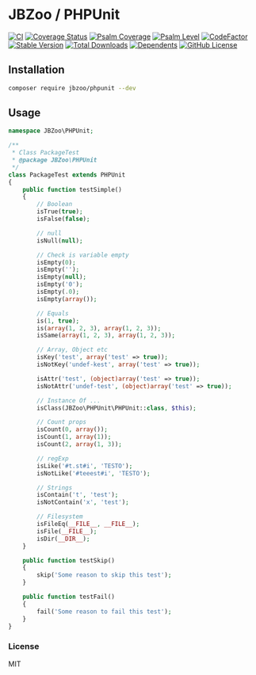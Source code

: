 # JBZoo / PHPUnit

[![CI](https://github.com/JBZoo/PHPUnit/actions/workflows/main.yml/badge.svg?branch=master)](https://github.com/JBZoo/PHPUnit/actions/workflows/main.yml?query=branch%3Amaster)    [![Coverage Status](https://coveralls.io/repos/github/JBZoo/PHPUnit/badge.svg?branch=master)](https://coveralls.io/github/JBZoo/PHPUnit?branch=master)    [![Psalm Coverage](https://shepherd.dev/github/JBZoo/PHPUnit/coverage.svg)](https://shepherd.dev/github/JBZoo/PHPUnit)    [![Psalm Level](https://shepherd.dev/github/JBZoo/PHPUnit/level.svg)](https://shepherd.dev/github/JBZoo/PHPUnit)    [![CodeFactor](https://www.codefactor.io/repository/github/jbzoo/phpunit/badge)](https://www.codefactor.io/repository/github/jbzoo/phpunit/issues)    
[![Stable Version](https://poser.pugx.org/jbzoo/phpunit/version)](https://packagist.org/packages/jbzoo/phpunit/)    [![Total Downloads](https://poser.pugx.org/jbzoo/phpunit/downloads)](https://packagist.org/packages/jbzoo/phpunit/stats)    [![Dependents](https://poser.pugx.org/jbzoo/phpunit/dependents)](https://packagist.org/packages/jbzoo/phpunit/dependents?order_by=downloads)    [![GitHub License](https://img.shields.io/github/license/jbzoo/phpunit)](https://github.com/JBZoo/PHPUnit/blob/master/LICENSE)



## Installation

```sh
composer require jbzoo/phpunit --dev
```


## Usage

```php
namespace JBZoo\PHPUnit;

/**
 * Class PackageTest
 * @package JBZoo\PHPUnit
 */
class PackageTest extends PHPUnit
{
    public function testSimple()
    {
        // Boolean
        isTrue(true);
        isFalse(false);

        // null
        isNull(null);

        // Check is variable empty
        isEmpty(0);
        isEmpty('');
        isEmpty(null);
        isEmpty('0');
        isEmpty(.0);
        isEmpty(array());

        // Equals
        is(1, true);
        is(array(1, 2, 3), array(1, 2, 3));
        isSame(array(1, 2, 3), array(1, 2, 3));

        // Array, Object etc
        isKey('test', array('test' => true));
        isNotKey('undef-kest', array('test' => true));

        isAttr('test', (object)array('test' => true));
        isNotAttr('undef-test', (object)array('test' => true));

        // Instance Of ...
        isClass(JBZoo\PHPUnit\PHPUnit::class, $this);

        // Count props
        isCount(0, array());
        isCount(1, array(1));
        isCount(2, array(1, 3));

        // regExp
        isLike('#t.st#i', 'TESTO');
        isNotLike('#teeest#i', 'TESTO');

        // Strings
        isContain('t', 'test');
        isNotContain('x', 'test');

        // Filesystem
        isFileEq(__FILE__, __FILE__);
        isFile(__FILE__);
        isDir(__DIR__);
    }

    public function testSkip()
    {
        skip('Some reason to skip this test');
    }

    public function testFail()
    {
        fail('Some reason to fail this test');
    }
}
```

### License

MIT
